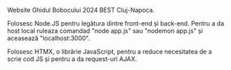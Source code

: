 Website Ghidul Bobocului 2024 BEST Cluj-Napoca.

Folosesc Node.JS pentru legătura dintre front-end și back-end.
Pentru a da host local ruleaza comandad "node app.js" sau "nodemon app.js" și aceasează "localhost:3000".

Folosesc HTMX, o librărie JavaScript, pentru a reduce necesitatea de a scrie cod JS și pentru a da request-uri AJAX.
